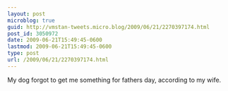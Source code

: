 ```yaml
---
layout: post
microblog: true
guid: http://vmstan-tweets.micro.blog/2009/06/21/2270397174.html
post_id: 3050972
date: 2009-06-21T15:49:45-0600
lastmod: 2009-06-21T15:49:45-0600
type: post
url: /2009/06/21/2270397174.html
---
```

My dog forgot to get me something for fathers day, according to my wife.
